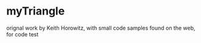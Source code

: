 # myTriangle
orignal work by Keith Horowitz, with small code samples found on the web, for code test
